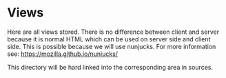 # Views

Here are all views stored. There is no difference between client and server because it is normal HTML which can be used on server side and client side.
This is possible because we will use nunjucks. For more information see: <https://mozilla.github.io/nunjucks/>

This directory will be hard linked into the corresponding area in sources.
